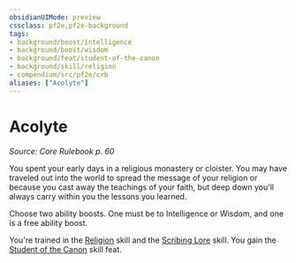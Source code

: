 ```yaml
---
obsidianUIMode: preview
cssclass: pf2e,pf2e-background
tags:
- background/boost/intelligence
- background/boost/wisdom
- background/feat/student-of-the-canon
- background/skill/religion
- compendium/src/pf2e/crb
aliases: ["Acolyte"]
---
```

# Acolyte
*Source: Core Rulebook p. 60*  

You spent your early days in a religious monastery or cloister. You may have traveled out into the world to spread the message of your religion or because you cast away the teachings of your faith, but deep down you'll always carry within you the lessons you learned.

Choose two ability boosts. One must be to Intelligence or Wisdom, and one is a free ability boost.

You're trained in the [Religion](../../skills.md#Religion) skill and the [Scribing Lore](../../skills.md#Lore) skill. You gain the [Student of the Canon](../../feats/student-of-the-canon.md) skill feat.
